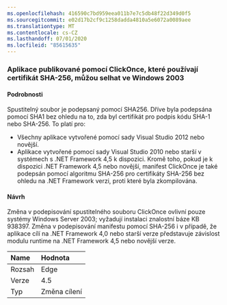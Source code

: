 ```yaml
---
ms.openlocfilehash: 416590c7bd959eea011b7e7c5db48f22d349d0f5
ms.sourcegitcommit: e02d17b2cf9c1258dadda4810a5e6072a0089aee
ms.translationtype: MT
ms.contentlocale: cs-CZ
ms.lasthandoff: 07/01/2020
ms.locfileid: "85615635"
---
```

### <a name="apps-published-with-clickonce-that-use-a-sha-256-code-signing-certificate-may-fail-on-windows-2003"></a>Aplikace publikované pomocí ClickOnce, které používají certifikát SHA-256, můžou selhat ve Windows 2003

#### <a name="details"></a>Podrobnosti

Spustitelný soubor je podepsaný pomocí SHA256. Dříve byla podepsána pomocí SHA1 bez ohledu na to, zda byl certifikát pro podpis kódu SHA-1 nebo SHA-256. To platí pro:

- Všechny aplikace vytvořené pomocí sady Visual Studio 2012 nebo novější.
- Aplikace vytvořené pomocí sady Visual Studio 2010 nebo starší v systémech s .NET Framework 4,5 k dispozici.
Kromě toho, pokud je k dispozici .NET Framework 4,5 nebo novější, manifest ClickOnce je také podepsán pomocí algoritmu SHA-256 pro certifikáty SHA-256 bez ohledu na .NET Framework verzi, proti které byla zkompilována.

#### <a name="suggestion"></a>Návrh

Změna v podepisování spustitelného souboru ClickOnce ovlivní pouze systémy Windows Server 2003; vyžadují instalaci znalostní báze KB 938397. Změna v podepisování manifestu pomocí SHA-256 i v případě, že aplikace cílí na .NET Framework 4,0 nebo starší verze představuje závislost modulu runtime na .NET Framework 4,5 nebo novější verze.

| Name    | Hodnota       |
|:--------|:------------|
| Rozsah   | Edge        |
| Verze | 4.5         |
| Typ    | Změna cílení |
